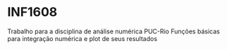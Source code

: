 # INF1608
Trabalho para a disciplina de análise numérica PUC-Rio
Funções básicas para integração numérica e plot de seus resultados
